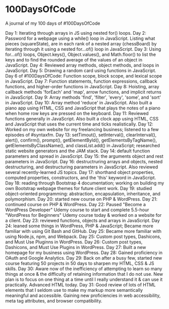 # 100DaysOfCode
A journal of my 100 days of #100DaysOfCode

Day 1: Iterating through arrays in JS using nested for() loops.
Day 2: Password for a webpage using a while() loop in JavaScript. Listing what pieces (squareState), are in each rank of a nested array (chessBoard) by iterating through it using a nested for...of() loop in JavaScript.
Day 3: Using for...of() loops, Object.keys(), Object.values(), and Math.floor() to list the keys and to find the rounded average of the values of an object in JavaScript.
Day 4: Reviewed array methods, object methods, and loops in JavaScript.
Day 5: Drawing a random card using functions in JavaScript.
Day 6 of #100DaysOfCode: Function scope, block scope, and lexical scope in JavaScript.
Day 7: Function statements, function expressions, callback functions, and higher-order functions in JavaScript.
Day 8: Hoisting, array callback methods 'forEach' and 'map', arrow functions, and implicit returns in JavaScript.
Day 9: Array methods 'find', 'filter', 'every', 'some', and 'sort' in JavaScript.
Day 10: Array method 'reduce' in JavaScript. Also built a piano app using HTML, CSS and JavaScript that plays the notes of a piano when home row keys are pressed on the keyboard. 
Day 11: Reviewed functions generally in JavaScript. Also built a clock app using HTML, CSS and JavaScript that uses the current time and ticks realistically.
Day 12: Worked on my own website for my freelancing business; listened to a few episodes of #syntaxfm.
Day 13: setTimout(), setInterval(), clearInterval(), alert(), confirm(), prompt(), getElementById(), getElementsByTagName(), getElementsByClassName(), and classList.add() in JavaScript; researched static website generators and the JAM stack.
Day 14: default function parameters and spread in JavaScript.
Day 15: the arguments object and rest parameters in JavaScript. 
Day 16: destructruring arrays and objects, nested destructuring, and destructuring parameters in JavaScript. Also reviewed several recently-learned JS topics.
Day 17: shorthand object properties, computed properties, constructors, and the 'this' keyword in JavaScript.
Day 18: reading through Bootstrap 4 documentation; working on building my own Bootstrap webpage themes for future client work.
Day 19: studied object-oriented programming: abstraction, encapsulation, inheritance, and polymorphism.
Day 20: started new course on PHP & WordPress.
Day 21: continued course on PHP & WordPress.
Day 22: Paused "Become a WordPress Developer" Udemy course to start and complete 5.5-hour "WordPress for Beginners" Udemy course today & worked on a website for a client.
Day 23: reviewed functions, objects and arrays in JavaScript.
Day 24: leaned some things in WordPress, PHP & JavaScript; Became more familiar with using Git Bash and GitHub.
Day 25: Became more familiar with using Node.js, npm, and Webpack.
Day 25: Custom post types, Dashicons, and Must Use Pluginns in WordPress.
Day 26: Custom post types, Dashicons, and Must Use Plugins in WordPress.
Day 27: Built a new homepage for my business using WordPress.
Day 28: Gained proficiency in OAuth and Google Analytics.
Day 29: Back on after a busy few, started new course featuring 50 projects in 50 days to sharpen my HTML, CSS & JS skills.
Day 30: Aware now of the inefficiency of attempting to learn so many things at once & the difficulty of retaining information that I do not use. New plan is to focus on one thing at a time until I really understand it & can use it practically. Advanced HTML today.
Day 31: Good review of lots of HTML elements that I seldom use to make my markup more semantically meaningful and accessible. Gaining new proficiencies in web accessibility, meta tag attributes, and browser compatibility.
